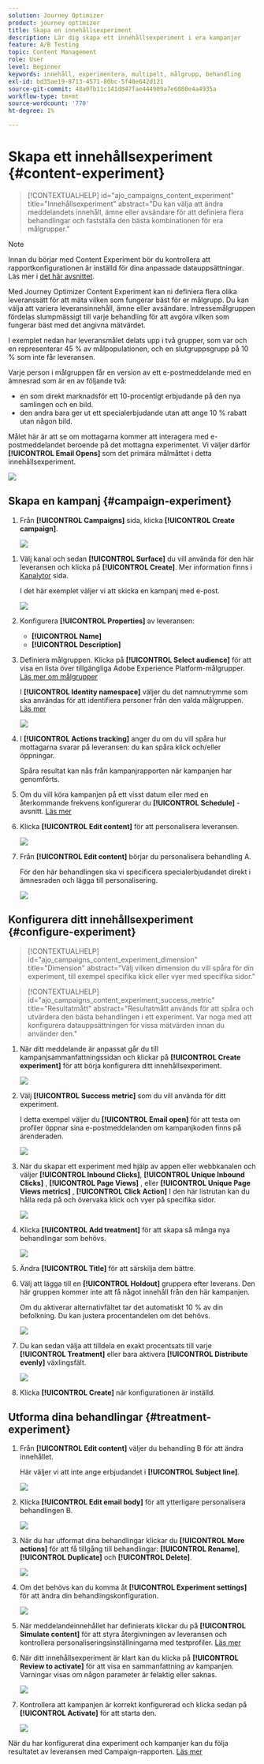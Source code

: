 ```yaml
---
solution: Journey Optimizer
product: journey optimizer
title: Skapa en innehållsexperiment
description: Lär dig skapa ett innehållsexperiment i era kampanjer
feature: A/B Testing
topic: Content Management
role: User
level: Beginner
keywords: innehåll, experimentera, multipelt, målgrupp, behandling
exl-id: bd35ae19-8713-4571-80bc-5f40e642d121
source-git-commit: 48a0fb11c141d847fae444909a7e6080e4a4935a
workflow-type: tm+mt
source-wordcount: '770'
ht-degree: 1%

---
```


# Skapa ett innehållsexperiment {#content-experiment}

>[!CONTEXTUALHELP]
>id="ajo_campaigns_content_experiment"
>title="Innehållsexperiment"
>abstract="Du kan välja att ändra meddelandets innehåll, ämne eller avsändare för att definiera flera behandlingar och fastställa den bästa kombinationen för era målgrupper."

>[!NOTE]
>
>Innan du börjar med Content Experiment bör du kontrollera att rapportkonfigurationen är inställd för dina anpassade datauppsättningar. Läs mer i [det här avsnittet](reporting-configuration.md).

Med Journey Optimizer Content Experiment kan ni definiera flera olika leveranssätt för att mäta vilken som fungerar bäst för er målgrupp. Du kan välja att variera leveransinnehåll, ämne eller avsändare. Intressemålgruppen fördelas slumpmässigt till varje behandling för att avgöra vilken som fungerar bäst med det angivna mätvärdet.

I exemplet nedan har leveransmålet delats upp i två grupper, som var och en representerar 45 % av målpopulationen, och en slutgruppsgrupp på 10 % som inte får leveransen.

Varje person i målgruppen får en version av ett e-postmeddelande med en ämnesrad som är en av följande två:

* en som direkt marknadsför ett 10-procentigt erbjudande på den nya samlingen och en bild.
* den andra bara ger ut ett specialerbjudande utan att ange 10 % rabatt utan någon bild.

Målet här är att se om mottagarna kommer att interagera med e-postmeddelandet beroende på det mottagna experimentet. Vi väljer därför **[!UICONTROL Email Opens]** som det primära målmåttet i detta innehållsexperiment.

![](assets/content_experiment.png)

## Skapa en kampanj {#campaign-experiment}

1. Från **[!UICONTROL Campaigns]** sida, klicka **[!UICONTROL Create campaign]**.

   ![](assets/content_experiment_1.png)

<!--
1. In the **[!UICONTROL Properties]** section, choose your **[!UICONTROL Campaign type]**:

    * **[!UICONTROL Scheduled]**: designed to send marketing messages and can be executed immediately or at a specified date.

    * **[!UICONTROL API-Triggered]**: designed to send transactional messages, such as password reset notifications or cart abandonment reminders. 
    
        To execute an API-triggered campaign, you will need to make an API call. [Learn more](api-triggered-campaigns.md)
-->
1. Välj kanal och sedan **[!UICONTROL Surface]** du vill använda för den här leveransen och klicka på **[!UICONTROL Create]**. Mer information finns i [Kanalytor](../configuration/channel-surfaces.md) sida.

   I det här exemplet väljer vi att skicka en kampanj med e-post.

   ![](assets/content_experiment_2.png)

1. Konfigurera **[!UICONTROL Properties]** av leveransen:
   * **[!UICONTROL Name]**
   * **[!UICONTROL Description]**

1. Definiera målgruppen. Klicka på **[!UICONTROL Select audience]** för att visa en lista över tillgängliga Adobe Experience Platform-målgrupper. [Läs mer om målgrupper](../audience/about-audiences.md)

   I **[!UICONTROL Identity namespace]** väljer du det namnutrymme som ska användas för att identifiera personer från den valda målgruppen. [Läs mer](get-started-experiment.md#content-experiment-work)

   ![](assets/content_experiment_16.png)

1. I **[!UICONTROL Actions tracking]** anger du om du vill spåra hur mottagarna svarar på leveransen: du kan spåra klick och/eller öppningar.

   Spåra resultat kan nås från kampanjrapporten när kampanjen har genomförts.

1. Om du vill köra kampanjen på ett visst datum eller med en återkommande frekvens konfigurerar du **[!UICONTROL Schedule]** -avsnitt. [Läs mer](create-campaign.md)

1. Klicka **[!UICONTROL Edit content]** för att personalisera leveransen.

   ![](assets/content_experiment_17.png)

1. Från **[!UICONTROL Edit content]** börjar du personalisera behandling A.

   För den här behandlingen ska vi specificera specialerbjudandet direkt i ämnesraden och lägga till personalisering.

   ![](assets/content_experiment_5.png)

## Konfigurera ditt innehållsexperiment {#configure-experiment}

>[!CONTEXTUALHELP]
>id="ajo_campaigns_content_experiment_dimension"
>title="Dimension"
>abstract="Välj vilken dimension du vill spåra för din experiment, till exempel specifika klick eller vyer med specifika sidor."

>[!CONTEXTUALHELP]
>id="ajo_campaigns_content_experiment_success_metric"
>title="Resultatmått"
>abstract="Resultatmått används för att spåra och utvärdera den bästa behandlingen i ett experiment. Var noga med att konfigurera datauppsättningen för vissa mätvärden innan du använder den."

1. När ditt meddelande är anpassat går du till kampanjsammanfattningssidan och klickar på **[!UICONTROL Create experiment]** för att börja konfigurera ditt innehållsexperiment.

   ![](assets/content_experiment_3.png)

1. Välj **[!UICONTROL Success metric]** som du vill använda för ditt experiment.

   I detta exempel väljer du **[!UICONTROL Email open]** för att testa om profiler öppnar sina e-postmeddelanden om kampanjkoden finns på ärenderaden.

   ![](assets/content_experiment_11.png)

1. När du skapar ett experiment med hjälp av appen eller webbkanalen och väljer **[!UICONTROL Inbound Clicks]**, **[!UICONTROL Unique Inbound Clicks]** , **[!UICONTROL Page Views]** , eller **[!UICONTROL Unique Page Views metrics]** , **[!UICONTROL Click Action]**  I den här listrutan kan du hålla reda på och övervaka klick och vyer på specifika sidor.

   ![](assets/content_experiment_20.png)

1. Klicka **[!UICONTROL Add treatment]** för att skapa så många nya behandlingar som behövs.

   ![](assets/content_experiment_8.png)

1. Ändra **[!UICONTROL Title]** för att särskilja dem bättre.

1. Välj att lägga till en **[!UICONTROL Holdout]** gruppera efter leverans. Den här gruppen kommer inte att få något innehåll från den här kampanjen.

   Om du aktiverar alternativfältet tar det automatiskt 10 % av din befolkning. Du kan justera procentandelen om det behövs.

   ![](assets/content_experiment_12.png)

1. Du kan sedan välja att tilldela en exakt procentsats till varje **[!UICONTROL Treatment]** eller bara aktivera **[!UICONTROL Distribute evenly]** växlingsfält.

   ![](assets/content_experiment_13.png)

1. Klicka **[!UICONTROL Create]** när konfigurationen är inställd.

## Utforma dina behandlingar {#treatment-experiment}

1. Från **[!UICONTROL Edit content]** väljer du behandling B för att ändra innehållet.

   Här väljer vi att inte ange erbjudandet i **[!UICONTROL Subject line]**.

   ![](assets/content_experiment_18.png)

1. Klicka **[!UICONTROL Edit email body]** för att ytterligare personalisera behandlingen B.

   ![](assets/content_experiment_9.png)

1. När du har utformat dina behandlingar klickar du **[!UICONTROL More actions]** för att få tillgång till behandlingar: **[!UICONTROL Rename]**, **[!UICONTROL Duplicate]** och **[!UICONTROL Delete]**.

   ![](assets/content_experiment_7.png)

1. Om det behövs kan du komma åt **[!UICONTROL Experiment settings]** för att ändra din behandlingskonfiguration.

   ![](assets/content_experiment_19.png)

1. När meddelandeinnehållet har definierats klickar du på **[!UICONTROL Simulate content]** för att styra återgivningen av leveransen och kontrollera personaliseringsinställningarna med testprofiler. [Läs mer](../email/preview.md)

1. När ditt innehållsexperiment är klart kan du klicka på **[!UICONTROL Review to activate]** för att visa en sammanfattning av kampanjen. Varningar visas om någon parameter är felaktig eller saknas.

   ![](assets/content_experiment_15.png)

1. Kontrollera att kampanjen är korrekt konfigurerad och klicka sedan på **[!UICONTROL Activate]** för att starta den.

   ![](assets/content_experiment_14.png)

När du har konfigurerat dina experiment och kampanjer kan du följa resultatet av leveransen med Campaign-rapporten. [Läs mer](../reports/campaign-global-report.md#experimentation-report)
